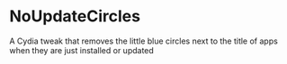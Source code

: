 NoUpdateCircles
===============

A Cydia tweak that removes the little blue circles next to the title of apps when they are just installed or updated
